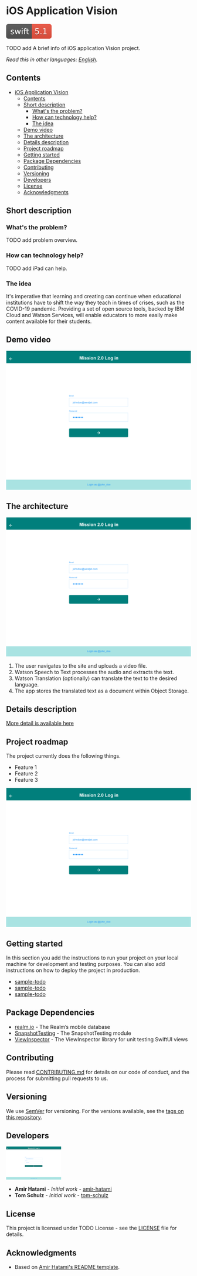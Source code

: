 # iOS Application Vision

[![Swift 5.1](./docs/images/swift5-1.svg)](https://www.swift.org/)

TODO add A brief info of iOS application Vision project.

_Read this in other languages: [English](README.md)._

## Contents

- [iOS Application Vision](#ios-application-vision)
  - [Contents](#contents)
  - [Short description](#short-description)
    - [What's the problem?](#whats-the-problem)
    - [How can technology help?](#how-can-technology-help)
    - [The idea](#the-idea)
  - [Demo video](#demo-video)
  - [The architecture](#the-architecture)
  - [Details description](#details-description)
  - [Project roadmap](#project-roadmap)
  - [Getting started](#getting-started)
  - [Package Dependencies](#package-dependencies)
  - [Contributing](#contributing)
  - [Versioning](#versioning)
  - [Developers](#developers)
  - [License](#license)
  - [Acknowledgments](#acknowledgments)

## Short description

### What's the problem?

TODO add problem overview.

### How can technology help?

TODO add iPad can help.

### The idea

It's imperative that learning and creating can continue when educational institutions have to shift the way they teach in times of crises, such as the COVID-19 pandemic. Providing a set of open source tools, backed by IBM Cloud and Watson Services, will enable educators to more easily make content available for their students.

## Demo video

[![Watch the video](./docs/images/video-image.png)](https://youtu.be)

## The architecture

![Video transcription/translation app](./docs/images/architecture-diagram.png)

1. The user navigates to the site and uploads a video file.
2. Watson Speech to Text processes the audio and extracts the text.
3. Watson Translation (optionally) can translate the text to the desired language.
4. The app stores the translated text as a document within Object Storage.

## Details description

[More detail is available here](./docs/DESCRIPTION.md)

## Project roadmap

The project currently does the following things.

- Feature 1
- Feature 2
- Feature 3

![Roadmap](./docs/images/time-line.png)

## Getting started

In this section you add the instructions to run your project on your local machine for development and testing purposes. You can also add instructions on how to deploy the project in production.

- [sample-todo](./docs/)
- [sample-todo](./docs/)
- [sample-todo](./docs/)


## Package Dependencies

- [realm.io](https://realm.io) - The Realm’s mobile database
- [SnapshotTesting](https://github.com/pointfreeco/swift-snapshot-testing) - The SnapshotTesting module
- [ViewInspector](https://github.com/nalexn/ViewInspector) - The ViewInspector library for unit testing SwiftUI views

## Contributing

Please read [CONTRIBUTING.md](./docs/CONTRIBUTING.md) for details on our code of conduct, and the process for submitting pull requests to us.

## Versioning

We use [SemVer](http://semver.org/) for versioning. For the versions available, see the [tags on this repository]().

## Developers

<a href="./docs/developers.md">
  <img src="./docs/images/developers.png" />
</a>

- **Amir Hatami** - _Initial work_ - [amir-hatami](https://www.linkedin.com/in/amir-hatami-174aba57/)
- **Tom Schulz** - _Initial work_ - [tom-schulz](https://www.linkedin.com/in/tom-schulz-2158229/)

## License

This project is licensed under TODO License - see the [LICENSE](./docs/LICENSE.md) file for details.

## Acknowledgments

- Based on [Amir Hatami's README template](https://github.com/amhatami).

